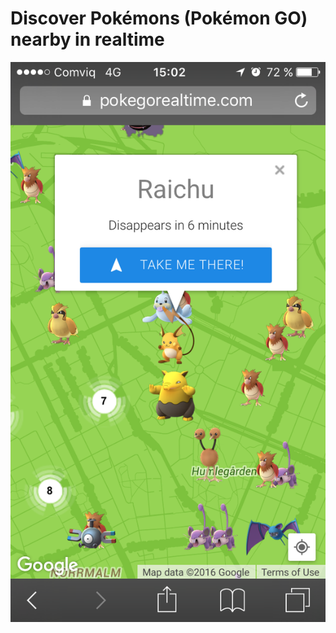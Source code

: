 # Discover Pokémons (Pokémon GO) nearby in realtime


![alt text](https://raw.githubusercontent.com/hfreire/pokegorealtime.com/master/share/resources/IMG_3915.PNG "iOS 8 screenshot")